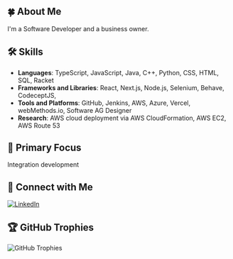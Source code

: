 ## 🍀 About Me
I'm a Software Developer and a business owner.

## 🛠 Skills

- **Languages**: TypeScript, JavaScript, Java, C++, Python, CSS, HTML, SQL, Racket
- **Frameworks and Libraries**: React, Next.js, Node.js, Selenium, Behave, CodeceptJS,
- **Tools and Platforms**: GitHub, Jenkins, AWS, Azure, Vercel, webMethods.io, Software AG Designer
- **Research**: AWS cloud deployment via AWS CloudFormation, AWS EC2, AWS Route 53

## 📌 Primary Focus
Integration development

## 🔗 Connect with Me

[![LinkedIn](https://img.shields.io/badge/LinkedIn-0077B5?style=for-the-badge&logo=linkedin&logoColor=white)](https://linkedin.com/in/garretmook)

## 🏆 GitHub Trophies

![GitHub Trophies](https://github-profile-trophy.vercel.app/?username=gmook9&theme=radical)

